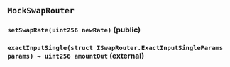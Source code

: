 ## `MockSwapRouter`

### `setSwapRate(uint256 newRate)` (public)

### `exactInputSingle(struct ISwapRouter.ExactInputSingleParams params) → uint256 amountOut` (external)
